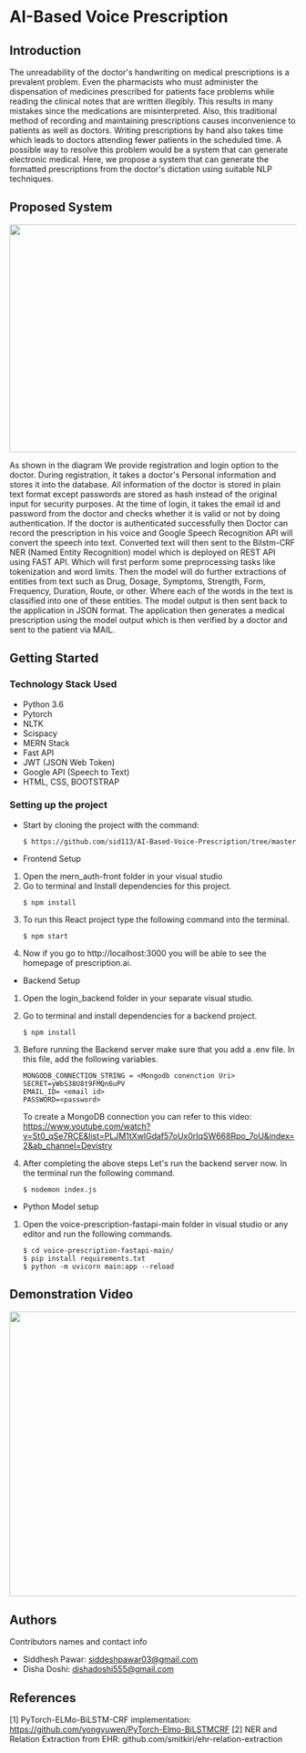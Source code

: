 # AI-Based Voice Prescription 
## Introduction 
The unreadability of the doctor's handwriting on medical prescriptions is a prevalent problem. Even the pharmacists who must administer the dispensation of medicines prescribed for patients face problems while reading the clinical notes that are written illegibly. This results in many mistakes since the medications are misinterpreted. Also, this traditional method of recording and maintaining prescriptions causes inconvenience to patients as well as doctors. Writing prescriptions by hand also takes time which leads to doctors attending fewer patients in the scheduled time. A possible way to resolve this problem would be a system that can generate electronic medical.
Here, we propose a system that can generate the formatted prescriptions from the doctor's dictation using suitable NLP techniques.

## Proposed System 

<img src="https://github.com/disha2000/AI-Based-Voice-Prescription-/blob/master/assets/architecture.png" width="900" height="400" />

As shown in the diagram We provide registration and login option to the doctor. During registration, it takes a doctor's Personal information and stores it into the database. All information of the doctor is stored in plain text format except passwords are stored as hash instead of the original input for security purposes. At the time of login, it takes the email id and password from the doctor and checks whether it is valid or not by doing authentication.
If the doctor is authenticated successfully then Doctor can record the prescription in his voice and Google Speech Recognition API will convert the speech into text. Converted text will then sent to the Bilstm-CRF NER (Named Entity Recognition) model which is deployed on REST API using FAST API. Which will first perform some preprocessing tasks like tokenization and word limits. Then the model will do further extractions of entities from text such as  Drug, Dosage, Symptoms, Strength, Form, Frequency, Duration, Route, or other. Where each of the words in the text is classified into one of these entities. 
The model output is then sent back to the application in JSON format. The application then generates a medical prescription using the model output which is then verified by a doctor and sent to the patient via MAIL.



## Getting Started

### Technology Stack Used 

* Python 3.6
* Pytorch
* NLTK
* Scispacy
* MERN Stack 
* Fast API
* JWT (JSON Web Token)
* Google API (Speech to Text)
* HTML,&nbsp;CSS,&nbsp;BOOTSTRAP

### Setting up the project 
* Start by cloning the project with the command:
  ```
  $ https://github.com/sid113/AI-Based-Voice-Prescription/tree/master
  ```
* Frontend Setup 
1. Open the  mern_auth-front folder in your visual studio 
2. Go to terminal and Install dependencies for this project.
    ```
    $ npm install
    ```
3. To run this React project type the following command into the terminal.
    ```
    $ npm start
    ```
4. Now if you go to http://localhost:3000 you will be able to see the homepage of prescription.ai.
* Backend Setup
1. Open the login_backend folder in your separate visual studio.
2. Go to terminal and install dependencies for a backend project.
    ```
    $ npm install
    ```
3. Before running the Backend server make sure that you add a .env file. In this file, add the following variables.
    ```
    MONGODB_CONNECTION_STRING = <Mongodb conenction Uri>
    SECRET=yWbS38U8t9FMQn6uPV
    EMAIL_ID= <email id>
    PASSWORD=<password>
    ```
    To create a MongoDB connection you can refer to this video:<br>
    https://www.youtube.com/watch?v=St0_qSe7RCE&list=PLJM1tXwlGdaf57oUx0rIqSW668Rpo_7oU&index=2&ab_channel=Devistry

4. After completing the above steps Let's run the backend server now.  In the terminal run the following command.
    ```
    $ nodemon index.js 
    ```
* Python Model setup
1. Open the voice-prescription-fastapi-main folder in visual studio or any editor and run the following commands.
    ```
    $ cd voice-prescription-fastapi-main/
    $ pip install requirements.txt 
    $ python -m uvicorn main:app --reload
    ```
## Demonstration Video
<img src="https://github.com/disha2000/AI-Based-Voice-Prescription-/blob/master/assets/demo%20gif.gif" width="800" height="500" />

## Authors

Contributors names and contact info

* Siddhesh Pawar:&nbsp;siddeshpawar03@gmail.com <br>
* Disha Doshi:&nbsp;dishadoshi555@gmail.com

## References
[1] PyTorch-ELMo-BiLSTM-CRF implementation: https://github.com/yongyuwen/PyTorch-Elmo-BiLSTMCRF
[2] NER and Relation Extraction from EHR: github.com/smitkiri/ehr-relation-extraction


